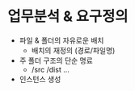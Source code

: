 # 업무분석 & 요구정의


- 파일 & 폴더의 자유로운 배치
    - 배치의 재정의 (경로/파일명)
- 주 폴더 구조의 단순 명료
    - /src /dist ...
- 인스턴스 생성

